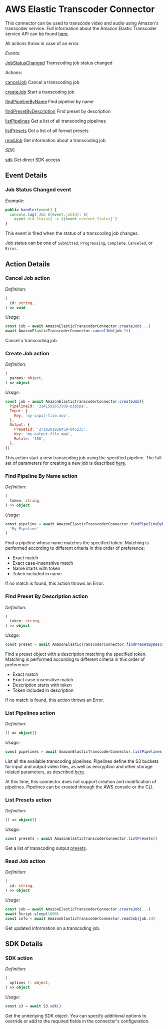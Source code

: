 # AWS Elastic Transcoder Connector

This connector can be used to transcode video and audio using Amazon's
transcoder service. Full information about the Amazon Elastic Transcoder
service API can be found
[here](https://docs.aws.amazon.com/AWSJavaScriptSDK/latest/AWS/ElasticTranscoder.html).

All actions throw in case of an error.

_Events_:

[JobStatusChanged](#JobStatusChanged) Transcoding job status changed

_Actions_:

[cancelJob](#cancelJob) Cancel a transcoding job

[createJob](#createJob) Start a transcoding job

[findPipelineByName](#findPipelineByName) Find pipeline by name

[findPresetByDescription](#findPresetByDescription) Find preset by description

[listPipelines](#listPipelines) Get a list of all transcoding pipelines

[listPresets](#listPresets) Get a list of all format presets

[readJob](#readJob) Get information about a transcoding job

_SDK_:

[sdk](#sdk) Get direct SDK access

## Event Details

### <a name="JobStatusChanged"></a>Job Status Changed event

_Example:_

```js
public handler(event) {
  console.log(`Job ${event.jobId}: ${
    event.old.Status} -> ${event.current.Status}`)
}
```

This event is fired when the status of a transcoding job changes.

Job status can be one of `Submitted`, `Progressing`, `Complete`,
`Canceled`, or `Error`.

## Action Details

### <a name="cancelJob"></a>Cancel Job action

_Definition:_

```ts
(
  id: string,
) => void
```

_Usage:_

```js
const job = await AmazonElasticTranscoderConnector.createJob(...)
await AmazonElasticTranscoderConnector.cancelJob(job.Id)
```

Cancel a transcoding job.

### <a name="createJob"></a>Create Job action

_Definition:_

```ts
(
  params: object,
) => object
```

_Usage:_

```js
const job = await AmazonElasticTranscoderConnector.createJob({
  PipelineId: '3141592653589-pipipe',
  Input: {
    Key: 'my-input-file.mov',
  },
  Output: {
    PresetId: '2718281828459-045235',
    Key: 'my-output-file.mp4',
    Rotate: '180',
  },
})
```

This action start a new transcoding job using the specified pipeline. The
full set of parameters for creating a new job is described
[here](https://docs.aws.amazon.com/AWSJavaScriptSDK/latest/AWS/ElasticTranscoder.html#createJob-property).

### <a name="findPipelineByName"></a>Find Pipeline By Name action

_Definition:_

```ts
(
  token: string,
) => object
```

_Usage:_

```js
const pipeline = await AmazonElasticTranscoderConnector.findPipelineByName(
  'My Pipeline'
)
```

Find a pipeline whose name matches the specified token. Matching is performed according to different criteria in this order of preference:
* Exact match
* Exact case-insensitive match
* Name starts with token
* Token included in name

If no match is found, this action throws an Error.

### <a name="findPresetByDescription"></a>Find Preset By Description action

_Definition:_

```ts
(
  token: string,
) => object
```

_Usage:_

```js
const preset = await AmazonElasticTranscoderConnector.findPresetByDescription('iphone')
```

Find a preset object with a description matching the specified token.
Matching is performed according to different criteria in this order of
preference:
* Exact match
* Exact case-insensitive match
* Description starts with token
* Token included in description

If no match is found, this action throws an Error.

### <a name="listPipelines"></a>List Pipelines action

_Definition:_

```ts
() => object[]
```

_Usage:_

```js
const pipelines = await AmazonElasticTranscoderConnector.listPipelines()
```

List all the available transcoding pipelines. Pipelines define the S3
buckets for input and output video files, as well as encryption and
other storage related parameters, as described
[here](https://docs.aws.amazon.com/AWSJavaScriptSDK/latest/AWS/ElasticTranscoder.html#listPipelines-property).


At this time, this connector does not support creation and modification of
pipelines. Pipelines can be created through the AWS console or the CLI.

### <a name="listPresets"></a>List Presets action

_Definition:_

```ts
() => object[]
```

_Usage:_

```js
const presets = await AmazonElasticTranscoderConnector.listPresets()
```

Get a list of transcoding output
[presets](https://docs.aws.amazon.com/AWSJavaScriptSDK/latest/AWS/ElasticTranscoder.html#listPresets-property).

### <a name="readJob"></a>Read Job action

_Definition:_

```ts
(
  id: string,
) => object
```

_Usage:_

```js
const job = await AmazonElasticTranscoderConnector.createJob(...)
await Script.sleep(1000)
const info = await AmazonElasticTranscoderConnector.readJob(job.Id)
```

Get updated information on a transcoding job.

## SDK Details

### <a name="sdk"></a>SDK action

_Definition:_

```ts
(
  options ?: object,
) => object
```

_Usage:_

```js
const s3 = await S3.sdk()
```

Get the underlying SDK object. You can specify additional options to override
or add to the required fields in the connector's configuration.
